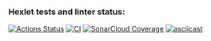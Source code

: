 ### Hexlet tests and linter status:
[![Actions Status](https://github.com/sssspoddub/python-project-50/actions/workflows/hexlet-check.yml/badge.svg)](https://github.com/sssspoddub/python-project-50/actions)
[![CI](https://github.com/sssspoddub/python-project-50/actions/workflows/pyci.yml/badge.svg)](https://github.com/sssspoddub/python-project-50/actions/workflows/pyci.yml)
[![SonarCloud Coverage](https://sonarcloud.io/api/project_badges/measure?project=sssspoddub_python-project-50&metric=coverage)](https://sonarcloud.io/summary/new_code?id=sssspoddub_python-project-50)
[![asciicast](https://asciinema.org/a/8qkPE8h2FT2FEOTjJcVwt1Mxe.svg)](https://asciinema.org/a/8qkPE8h2FT2FEOTjJcVwt1Mxe)